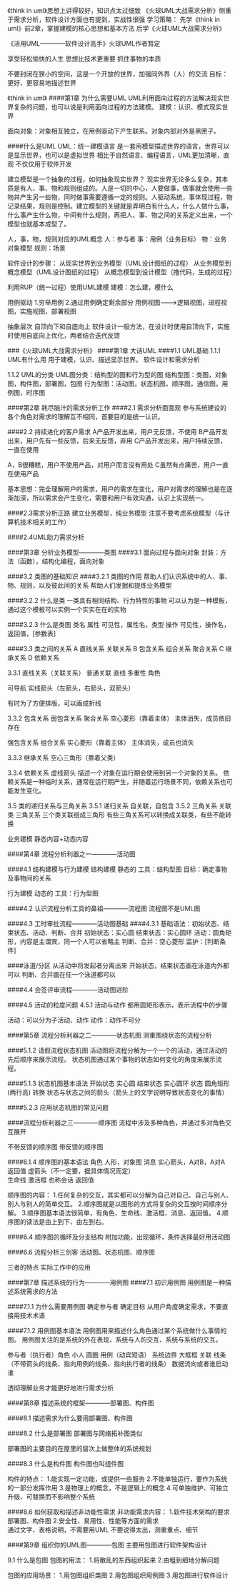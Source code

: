 《think in uml》思想上讲得较好，知识点太过细致
《火球UML大战需求分析》侧重于需求分析，软件设计方面也有提到，实战性很强
学习策略：
先学《think in uml》前2章，掌握建模的核心思想和基本方法
后学《火球UML大战需求分析》

《活用UML————软件设计高手》火球UML作者暂定

享受轻松愉快的人生
思想比技术更重要
抓住事物的本质

不要封闭在狭小的空间，这是一个开放的世界，加强同外界（人）的交流
目标：更好、更容易地描述世界



《think in uml》
####第1章 为什么需要UML
UML利用面向过程的方法解决现实世界复杂的问题，也可以说是利用面向过程的方法建模。
建模：认识、模式现实世界

面向对象：对象相互独立，在用例驱动下产生联系。对象内部对外是黑匣子。


####什么是UML
UML：统一建模语言
	是一套用模型描述世界的语言，世界可以是显示世界，也可以是虚拟世界
	相比于自然语言、编程语言，UML更加清晰，直观
	不仅仅用于软件开发


建立模型是一个抽象的过程，如何抽象现实世界？
	现实世界无论多么复杂，其本质是有人、事、物和规则组成的。人是一切的中心，人要做事，做事就会使用一些物并产生另一些物，同时做事需要遵循一定的规则。人驱动系统，事体现过程，物记录结果，规则是控制。建立模型的关键就是弄明白有什么人，什么人做什么事，什么事产生什么物，中间有什么规则，再把人、事、物之间的关系定义出来，一个模型也就基本成型了。


人，事，物，规则对应的UML概念
	人：参与者
	事：用例（业务目标）
	物：业务对象模型
	规则：场景


软件设计的步骤：
	从现实世界到业务模型（UML设计图纸的过程）
	从业务模型到概念模型（UML设计图纸的过程）
	从概念模型到设计模型（撸代码，生成的过程）

利用RUP（统一过程）使用UML建模
建模：怎么建，模什么

用例驱动
	1.穷举用例
	2.通过用例确定剩余部分
用例视图--->逻辑视图，进程视图，实施视图，部署视图

抽象层次
	自顶向下和自底向上
	软件设计一般方法，在设计时使用自顶向下，实施时使用自底向上优化，两者结合迭代反馈



###《火球UML大战需求分析》
####第1章 大话UML
####1.1 UML基础
1.1.1 UML有什么用
用于建模，认识、描述显示世界。
软件设计和需求分析

1.1.2 UML的分类
UML图分类：结构型的图和行为型的图
	结构型图：类图，对象图，构件图，部署图，包图
	行为型图：活动图，状态机图，顺序图，通信图，用例图，时序图


####第2章 耗尽脑汁的需求分析工作
####2.1 需求分析面面观
参与系统建设的各个角色对需求的理解互不相同，首要目的是统一认识。

####2.2 持续进化的客户需求
A产品开发出来，用户无反馈，不使用
B产品开发出来，用户先有一些反馈，后来无反馈，弃用
C产品开发出来，用户持续反馈，一直在使用

A，B很糟糕，用户不使用产品，对用户而言没有用处
C虽然有点痛苦，用户一直在使用产品

基本思想：完全理解用户的需求，用户的需求在变化，用户对需求的理解也是在逐渐加深，所以需求会产生变化，需要和用户有效沟通，认识上实现统一。

####2.3需求分析正路
建立业务模型，纯业务模型
注意不要考虑系统模型（与计算机技术相关的工作）

####2.4UML助力需求分析


####第3章 分析业务模型————类图
####3.1 面向过程与面向对象
封装：方法（函数），结构化编程，面向对象

####3.2 类图的基础知识
####3.2.1 类图的作用
帮助人们认识系统中的人、事、物、规则，以及彼此间的关系
帮助人们发掘和提炼业务模型

####3.2.2 什么是类
一类具有相同结构、行为特性的事物
可以认为是一种模板，通过这个模板可以实例一个实实在在的实物

####3.2.3 什么是类图
类名
属性 可见性，属性名，类型
操作 可见性，操作名，返回值，[参数表]

####3.3 类之间的关系
A 直线关系  关联关系
B 包含关系
	组合关系
	聚合关系
C 继承关系
D 依赖关系

3.3.1 直线关系（关联关系）
普通关联	直线
	多重性
	角色

可导航		实线箭头（左箭头，右箭头，双箭头）

有时为了方便排版，可以画成折线

3.3.2 包含关系
弱包含关系	聚合关系			空心菱形（靠着主体）
	主体消失，成员依旧存在

强包含关系  组合关系			实心菱形（靠着主体）
	主体消失，成员也消失

3.3.3 继承关系
空心三角形（靠着父类）

3.3.4 依赖关系
虚线箭头
描述一个对象在运行期会使用到另一个对象的关系。
依赖关系是一种临时关系，通常在运行期产生，并随着运行场景不同，依赖关系也可能发生变化。

3.5 类的递归关系与三角关系
3.5.1 递归关系  自关联，自包含
3.5.2 三角关系
关联类
三角关系	三个类关联组成三角形
	有些三角关系可以转换成关联类，有些不能转换

业务建模
	静态内容+动态内容

####第4章 流程分析利器之一————活动图

####4.1 结构建模与行为建模
结构建模   静态的
	工具：结构型图
	目标：确定事物及事物间的关系

行为建模   动态的
	工具：行为型图


####4.2 认识流程分析工具的鼻祖————流程图
流程图不是UML图

####4.3 工时审批流程————活动图基础
####4.3.1 基础语法：初始状态、结束状态、活动、判断、合并
初始状态：实心圆
结束状态：实心圆环
活动：圆角矩形，内容是主谓宾，同一个人可以省略主
判断、合并：空心菱形
监护：[判断条件]

####泳道/分区
从活动中将发起者分离出来
开始状态，结束状态画在泳道内外都可以
判断、合并画在任一个泳道都可以

####4.4 会签评审流程————活动图进阶

####4.5 活动的粒度问题
4.5.1 活动与动作
都用圆矩形表示，表示流程中的步骤

活动：可以分为子活动、动作
动作：动作不可分


####第5章 流程分析利器之二————状态机图
测重围绕状态的流程分析

####5.1.2 请假流程状态机图
活动图将流程分解为一个一个的活动，通过活动的先后顺序来展示流程。
状态机图通过某个事物的状态如何变化的角度来展示流程。

####5.1.3 状态机图基本语法
开始状态   实心圆
结束状态   实心圆环
状态       圆角矩形(两行高)
转换       状态与状态之间的箭头（箭头上的文字说明导致状态变化的事情）


####5.2.3 应用状态机图的常见问题


####流程分析利器之三————顺序图
流程中涉及多种角色，并通过多对角色交互展开

不带反馈的顺序图
带反馈的顺序图

####6.1.4 顺序图的基本语法
角色      人形，对象图
消息      实心箭头，A对B，A对A
返回值    虚箭头（不一定要，据具体情况而定）	
生命线
激活框    也称会话
返回值


顺序图的内容：
1.任何复杂的交互，其实都可以分解为自己对自己、自己与别人、别人与别人的简单交互。
2.顺序图就是以图形的方式将复杂的交互按时间顺序分解。
3.顺序图基本语法很简单，有角色、生命线、激活框、消息、返回值。
4.顺序图的读法是由上到下、由左到右。

####6.4 顺序图的循环及分支结构
附加功能，出现循环，条件选择最好用活动图


####6.6 流程分析三剑客
活动图、状态机图、顺序图

三者的特点
实际工作中的应用


####第7章 描述系统的行为————用例图
####7.1 初识用例图
用例图是一种描述系统需求的方法

####7.1.1 为什么需要用例图
确定参与者
确定目标
从用户角度确定需求，不要直接用技术术语

####7.1.2 用例图基本语法
用例图用来描述什么角色通过某个系统做什么事情的图。
用例图关注的是系统的外在表现、系统与人的交互、系统与系统的交互。

参与者（执行者）角色		小人
圆圈 						用例（动宾短语）
系统边界 					大框框
关联 						线条（不带箭头的线条、指向用例的线条、指向执行者的线条）
									数据流向或者谁启动谁


透彻理解业务才能更好地进行需求分析



####第8章 描述系统的框架————部署图、构件图

####8.1 描述需求为什么要用部署图、构件图

####8.2 什么是部署图
部署图与网络拓补图类似

部署图的主要目的在屋里的层次上做整体的系统规划

####8.3 什么是构件图
构件图也叫组件图

构件的特点：
	1.能实现一定功能，或提供一些服务
	2.不能单独运行，要作为系统的一部分发挥作用
	3.是物理上的概念，不是逻辑上的概念
	4.可单独维护、可独立升级、可替换而不影响整个系统
	
####8.6 如何获取和描述非功能性需求
非功能需求内容：
	1.软件技术架构的要求 		
		部署图、构件图
	2.安全性、易用性、性能等方面的需求 	
		通过文字、表格说明，不需要用UML
		不要说得太出，测重重点、细节



####第9章 组织你的UML图————包图
主要用包图进行软件架构设计

9.1 什么是包图
包图的用法：
	1.将散乱的东西组织起来
	2.由粗到细地分解问题

包图的应用场景：
	1.用包图组织类图
	2.用包图组织用例图
	3.用包图进行软件设计














